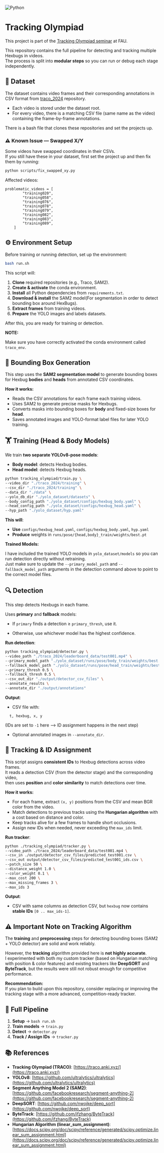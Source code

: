 ![Python](https://img.shields.io/badge/python-3.10-blue)  

# Tracking Olympiad

This project is part of the [Tracking Olympiad seminar](https://traco.anki.xyz/) at FAU.

This repository contains the full pipeline for detecting and tracking multiple Hexbugs in videos.  
The process is split into **modular steps** so you can run or debug each stage independently.

## 📂 Dataset

The dataset contains video frames and their corresponding annotations in CSV format from [traco_2024](https://github.com/ankilab/traco_2024) repository.

- Each video is stored under the dataset root.
- For every video, there is a matching CSV file (same name as the video) containing the frame-by-frame annotations.

There is a bash file that clones these repositories and set the projects up.

### ⚠️ Known Issue — Swapped X/Y

Some videos have swapped coordinates in their CSVs.  
If you still have these in your dataset, first set the project up and then fix them by running:

```bash
python scripts/fix_swapped_xy.py
```

Affected videos:

```text
problematic_videos = [
        "training020",
        "training058",
        "training076",
        "training078",
        "training079",
        "training082",
        "training083",
        "training089",
    ]
```

## ⚙️ Environment Setup

Before training or running detection, set up the environment:

```bash
bash run.sh
```

This script will:

1. **Clone** required repositories (e.g., Traco, SAM2).
2. **Create & activate** the conda environment.
3. **Install** all Python dependencies from `requirements.txt`.
4. **Download & install** the SAM2 model(For segmentation in order to detect bounding box around HexBugs).
5. **Extract frames** from training videos.
6. **Prepare** the YOLO images and labels datasets.

After this, you are ready for training or detection.

**NOTE:**

Make sure you have correctly activated the conda environment called `traco_env`.

## 🎯 Bounding Box Generation

This step uses the **SAM2 segmentation model** to generate bounding boxes for Hexbug **bodies** and **heads** from annotated CSV coordinates.

**How it works:**

- Reads the CSV annotations for each frame each training videos.
- Uses SAM2 to generate precise masks for Hexbugs.
- Converts masks into bounding boxes for **body** and fixed-size boxes for **head**.
- Saves annotated images and YOLO-format label files for later YOLO training.

## 🏋️ Training (Head & Body Models)

We train **two separate YOLOv8-pose models**:

- **Body model**: detects Hexbug bodies.
- **Head model**: detects Hexbug heads.

```bash
python tracking_olympiad/train.py \
--video_dir "./traco_2024/training" \
--csv_dir "./traco_2024/training" \
--data_dir "./data" \
--yolo_db_dir "./yolo_dataset/datasets" \
--body_config_path "./yolo_dataset/configs/hexbug_body.yaml" \
--head_config_path "./yolo_dataset/configs/hexbug_head.yaml" \
--hyp_path "./yolo_dataset/hyp.yaml"
```

**This will**:

- **Use** `configs/hexbug_head.yaml`, `configs/hexbug_body.yaml`, `hyp.yaml`
- **Produce** weights in `runs/pose/{head,body}_train/weights/best.pt`

**Trained Models:**

I have included the trained YOLO models in `yolo_dataset/models` so you can run detection directly without retraining.  
Just make sure to update the `--primary_model_path` and `--fallback_model_path` arguments in the detection command above to point to the correct model files.

## 🔍 Detection

This step detects Hexbugs in each frame.

Uses **primary** and **fallback** models:

- If `primary` finds a detection ≥ `primary_thresh`, use it.

- Otherwise, use whichever model has the highest confidence.

**Run detection**:

```bash
python tracking_olympiad/detector.py \
--video_path "./traco_2024/leaderboard_data/test001.mp4" \
--primary_model_path "./yolo_dataset/runs/pose/body_train/weights/best.pt" \
--fallback_model_path "./yolo_dataset/runs/pose/head_train/weights/best.pt" \
--primary_thresh 0.5 \
--fallback_thresh 0.5 \
--csv_out_dir "./output/detector_csv_files" \
--annotate_results \
--annotate_dir "./output/annotations"
```

**Output**:

- CSV file with:

```text
  t, hexbug, x, y
```

(IDs are set to `-1` here —> ID assignment happens in the next step)

- Optional annotated images in `--annotate_dir`.

## 🎯 Tracking & ID Assignment

This script assigns **consistent IDs** to Hexbug detections across video frames.  
It reads a detection CSV (from the detector stage) and the corresponding video,  
then uses **position** and **color similarity** to match detections over time.

**How it works:**

- For each frame, extract `(x, y)` positions from the CSV and mean BGR color from the video.
- Match detections to previous tracks using the **Hungarian algorithm** with a cost based on distance and color.
- Keep tracks alive for a few frames to handle short occlusions.
- Assign new IDs when needed, never exceeding the `max_ids` limit.

**Run tracker**:

```bash
python ./tracking_olympiad/tracker.py \
--video_path ./traco_2024/leaderboard_data/test001.mp4 \
--csv_in ./output/detector_csv_files/predicted_test001.csv \
--csv_out output/detector_csv_files/predicted_test001_ids.csv \
--patch_size 50 \
--distance_weight 1.0 \
--color_weight 0.1 \
--max_cost 200 \
--max_missing_frames 3 \
--max_ids 3
```

**Output**:

- CSV with same columns as detection CSV, but `hexbug` now contains **stable IDs** `[0 .. max_ids-1]`.

## ⚠️ Important Note on Tracking Algorithm

The **training** and **preprocessing** steps for detecting bounding boxes (SAM2 + YOLO detector) are solid and work reliably.

However, the **tracking** algorithm provided here is **not highly accurate**.  
I experimented with both my custom tracker (based on Hungarian matching with position & color features) and existing trackers like **DeepSORT** and **ByteTrack**, but the results were still not robust enough for competitive performance.

**Recommendation:**  
If you plan to build upon this repository, consider replacing or improving the tracking stage with a more advanced, competition-ready tracker.

## 📌 Full Pipeline

1. **Setup** → `bash run.sh`
2. **Train models** → `train.py`
3. **Detect** → `detector.py`
4. **Track / Assign IDs** → `tracker.py`

## 📚 References

- **Tracking Olympiad (TRACO)**: [https://traco.anki.xyz/](https://traco.anki.xyz/)
- **YOLOv8**: [https://github.com/ultralytics/ultralytics](https://github.com/ultralytics/ultralytics)  
- **Segment Anything Model 2 (SAM2)**: [https://github.com/facebookresearch/segment-anything-2](https://github.com/facebookresearch/segment-anything-2)  
- **DeepSORT**: [https://github.com/nwojke/deep_sort](https://github.com/nwojke/deep_sort)  
- **ByteTrack**: [https://github.com/ifzhang/ByteTrack](https://github.com/ifzhang/ByteTrack)  
- **Hungarian Algorithm (linear_sum_assignment)**: [https://docs.scipy.org/doc/scipy/reference/generated/scipy.optimize.linear_sum_assignment.html](https://docs.scipy.org/doc/scipy/reference/generated/scipy.optimize.linear_sum_assignment.html)  
